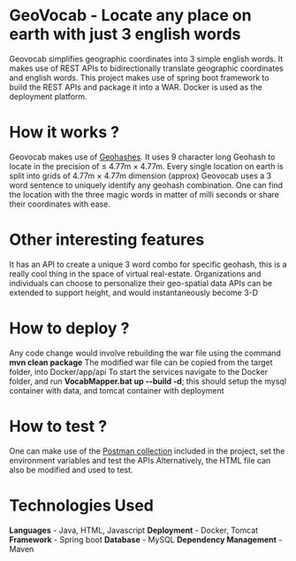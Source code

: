 # GeoVocab - Locate any place on earth with just 3 english words
Geovocab simplifies geographic coordinates into 3 simple english words. It makes use of REST APIs to bidirectionally translate geographic coordinates and english words.
This project makes use of spring boot framework to build the REST APIs and package it into a WAR. Docker is used as the deployment platform.

# How it works ?
Geovocab makes use of [Geohashes](https://en.wikipedia.org/wiki/Geohash). It uses 9 character long Geohash to locate in the precision of ≤ 4.77m 	× 	4.77m.
Every single location on earth is split into grids of 4.77m 	× 	4.77m dimension (approx)
Geovocab uses a 3 word sentence to uniquely identify any geohash combination.
One can find the location with the three magic words in matter of milli seconds or share their coordinates with ease.

# Other interesting features
It has an API to create a unique 3 word combo for specific geohash, this is a really cool thing in the space of virtual real-estate. Organizations and individuals can choose to personalize their geo-spatial data
APIs can be extended to support height, and would instantaneously become 3-D

# How to deploy ?
Any code change would involve rebuilding the war file using the command <b>mvn clean package</b>
The modified war file can be copied from the target folder, into Docker/app/api
To start the services navigate to the Docker folder, and run <b>VocabMapper.bat up --build -d</b>; this should setup the mysql container with data, and tomcat container with deployment

# How to test ?
One can make use of the  [Postman collection](https://github.com/suryaacharan/geovocab/blob/dev/PostmanCollection/VocabMapper.postman_collection.json) included in the project, set the environment variables and test the APIs
Alternatively, the HTML file can also be modified and used to test.

# Technologies Used
**Languages** - Java, HTML, Javascript
**Deployment** - Docker, Tomcat
**Framework** - Spring boot
**Database** - MySQL
**Dependency Management** - Maven
